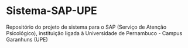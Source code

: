 # Sistema-SAP-UPE

Repositório do projeto de sistema para o SAP (Serviço de Atenção Psicológico), instituição ligada à Universidade de Pernambuco - Campus Garanhuns (UPE)
